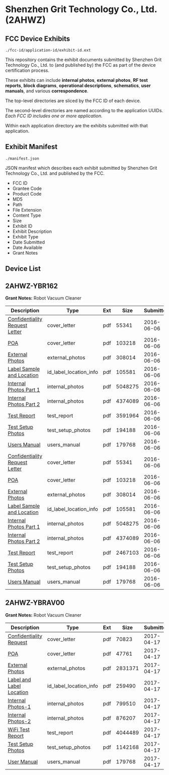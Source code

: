 # Shenzhen Grit Technology Co., Ltd. (2AHWZ)
## FCC Device Exhibits

```
./fcc-id/application-id/exhibit-id.ext
```

This repository contains the exhibit documents submitted by Shenzhen Grit Technology Co., Ltd. to (and published by) the FCC as part of the device certification process.

These exhibits can include **internal photos**, **external photos**, **RF test reports**, **block diagrams**, **operational descriptions**, **schematics**, **user manuals**, and various **correspondence**.

The top-level directories are sliced by the FCC ID of each device.

The second-level directories are named according to the application UUIDs. *Each FCC ID includes one or more application.*

Within each application directory are the exhibits submitted with that application. 

## Exhibit Manifest

```
./manifest.json
```

JSON manifest which describes each exhibit submitted by Shenzhen Grit Technology Co., Ltd. and published by the FCC.

- FCC ID
- Grantee Code
- Product Code
- MD5
- Path
- File Extension
- Content Type
- Size
- Exhibit ID
- Exhibit Description
- Exhibit Type
- Date Submitted
- Date Available
- Grant Notes

## Device List
## 2AHWZ-YBR162
**Grant Notes:** Robot Vacuum Cleaner

| Description | Type | Ext | Size | Submitted | Available |
| ----------- | ---- | --- | ---- | --------- | --------- |
| [Confidentiality Request Letter](2AHWZ-YBR162/67a7df6da7fe0273a4916e627a3a6c96/3018550.pdf) | cover_letter | pdf | 55341 | 2016-06-06 | 2016-06-06 |
| [POA](2AHWZ-YBR162/67a7df6da7fe0273a4916e627a3a6c96/3018551.pdf) | cover_letter | pdf | 103218 | 2016-06-06 | 2016-06-06 |
| [External Photos](2AHWZ-YBR162/67a7df6da7fe0273a4916e627a3a6c96/3018547.pdf) | external_photos | pdf | 308014 | 2016-06-06 | 2016-06-06 |
| [Label Sample and Location](2AHWZ-YBR162/67a7df6da7fe0273a4916e627a3a6c96/3018552.pdf) | id_label_location_info | pdf | 105581 | 2016-06-06 | 2016-06-06 |
| [Internal Photos Part 1](2AHWZ-YBR162/67a7df6da7fe0273a4916e627a3a6c96/3018548.pdf) | internal_photos | pdf | 5048275 | 2016-06-06 | 2016-06-06 |
| [Internal Photos Part 2](2AHWZ-YBR162/67a7df6da7fe0273a4916e627a3a6c96/3018549.pdf) | internal_photos | pdf | 4374089 | 2016-06-06 | 2016-06-06 |
| [Test Report](2AHWZ-YBR162/67a7df6da7fe0273a4916e627a3a6c96/3018546.pdf) | test_report | pdf | 3591964 | 2016-06-06 | 2016-06-06 |
| [Test Setup Photos](2AHWZ-YBR162/67a7df6da7fe0273a4916e627a3a6c96/3018553.pdf) | test_setup_photos | pdf | 194188 | 2016-06-06 | 2016-06-06 |
| [Users Manual](2AHWZ-YBR162/67a7df6da7fe0273a4916e627a3a6c96/3018554.pdf) | users_manual | pdf | 179768 | 2016-06-06 | 2016-06-06 |
| [Confidentiality Request Letter](2AHWZ-YBR162/6bed95b6b23d0d93ae3f52a3b3c22017/3018550.pdf) | cover_letter | pdf | 55341 | 2016-06-06 | 2016-06-06 |
| [POA](2AHWZ-YBR162/6bed95b6b23d0d93ae3f52a3b3c22017/3018551.pdf) | cover_letter | pdf | 103218 | 2016-06-06 | 2016-06-06 |
| [External Photos](2AHWZ-YBR162/6bed95b6b23d0d93ae3f52a3b3c22017/3018547.pdf) | external_photos | pdf | 308014 | 2016-06-06 | 2016-06-06 |
| [Label Sample and Location](2AHWZ-YBR162/6bed95b6b23d0d93ae3f52a3b3c22017/3018552.pdf) | id_label_location_info | pdf | 105581 | 2016-06-06 | 2016-06-06 |
| [Internal Photos Part 1](2AHWZ-YBR162/6bed95b6b23d0d93ae3f52a3b3c22017/3018548.pdf) | internal_photos | pdf | 5048275 | 2016-06-06 | 2016-06-06 |
| [Internal Photos Part 2](2AHWZ-YBR162/6bed95b6b23d0d93ae3f52a3b3c22017/3018549.pdf) | internal_photos | pdf | 4374089 | 2016-06-06 | 2016-06-06 |
| [Test Report](2AHWZ-YBR162/6bed95b6b23d0d93ae3f52a3b3c22017/3018560.pdf) | test_report | pdf | 2467103 | 2016-06-06 | 2016-06-06 |
| [Test Setup Photos](2AHWZ-YBR162/6bed95b6b23d0d93ae3f52a3b3c22017/3018553.pdf) | test_setup_photos | pdf | 194188 | 2016-06-06 | 2016-06-06 |
| [Users Manual](2AHWZ-YBR162/6bed95b6b23d0d93ae3f52a3b3c22017/3018554.pdf) | users_manual | pdf | 179768 | 2016-06-06 | 2016-06-06 |
## 2AHWZ-YBRAV00
**Grant Notes:** Robot Vacuum Cleaner

| Description | Type | Ext | Size | Submitted | Available |
| ----------- | ---- | --- | ---- | --------- | --------- |
| [Confidentiality Request](2AHWZ-YBRAV00/d74c80e1eff9e3a76fb8c200b8ba6f86/3359867.pdf) | cover_letter | pdf | 70823 | 2017-04-17 | 2017-04-17 |
| [POA](2AHWZ-YBRAV00/d74c80e1eff9e3a76fb8c200b8ba6f86/3359868.pdf) | cover_letter | pdf | 47761 | 2017-04-17 | 2017-04-17 |
| [External Photos](2AHWZ-YBRAV00/d74c80e1eff9e3a76fb8c200b8ba6f86/3359866.pdf) | external_photos | pdf | 2831371 | 2017-04-17 | 2017-04-17 |
| [Label and Label Location](2AHWZ-YBRAV00/d74c80e1eff9e3a76fb8c200b8ba6f86/3359871.pdf) | id_label_location_info | pdf | 259490 | 2017-04-17 | 2017-04-17 |
| [Internal Photos-1](2AHWZ-YBRAV00/d74c80e1eff9e3a76fb8c200b8ba6f86/3359869.pdf) | internal_photos | pdf | 799510 | 2017-04-17 | 2017-04-17 |
| [Internal Photos-2](2AHWZ-YBRAV00/d74c80e1eff9e3a76fb8c200b8ba6f86/3359870.pdf) | internal_photos | pdf | 876207 | 2017-04-17 | 2017-04-17 |
| [WiFi Test Report](2AHWZ-YBRAV00/d74c80e1eff9e3a76fb8c200b8ba6f86/3359874.pdf) | test_report | pdf | 4044489 | 2017-04-17 | 2017-04-17 |
| [Test Setup Photos](2AHWZ-YBRAV00/d74c80e1eff9e3a76fb8c200b8ba6f86/3359872.pdf) | test_setup_photos | pdf | 1142168 | 2017-04-17 | 2017-04-17 |
| [User Manual](2AHWZ-YBRAV00/d74c80e1eff9e3a76fb8c200b8ba6f86/3018554.pdf) | users_manual | pdf | 179768 | 2017-04-17 | 2017-04-17 |
